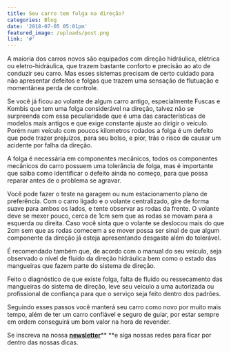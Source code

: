 ```yaml
---
title: Seu carro tem folga na direção?
categories: Blog
date: '2018-07-05 05:01pm'
featured_image: /uploads/post.png
link: '#'
---
```

A maioria dos carros novos são equipados com direção hidráulica, elétrica ou eletro-hidráulica, que trazem bastante conforto e precisão ao ato de conduzir seu carro. Mas esses sistemas precisam de certo cuidado para não apresentar defeitos e folgas que trazem uma sensação de flutuação e momentânea perda de controle.

Se você já ficou ao volante de algum carro antigo, especialmente Fuscas e Kombis que tem uma folga considerável na direção, talvez não se surpreenda com essa peculiaridade que é uma das características de modelos mais antigos e que exige constante ajuste ao dirigir o veículo. Porém num veículo com poucos kilometros rodados a folga é um defeito que pode trazer prejuízos, para seu bolso, e pior, trás o risco de causar um acidente por falha da direção.

A folga é necessária em componentes mecânicos, todos os componentes mecânicos do carro possuem uma tolerância de folga, mas é importante que saiba como identificar o defeito ainda no começo, para que possa reparar antes de o problema se agravar.

Você pode fazer o teste na garagem ou num estacionamento plano de preferência. Com o carro ligado e o volante centralizado, gire de forma suave para ambos os lados, e tente observar as rodas da frente. O volante deve se mexer pouco, cerca de 1cm sem que as rodas se movam para a esquerda ou direita. Caso você sinta que o volante se deslocou mais do que 2cm sem que as rodas comecem a se mover possa ser sinal de que algum componente da direção já esteja apresentando desgaste além do tolerável. 

É recomendado também que, de acordo com o manual do seu veículo, seja observado o nível de fluído da direção hidráulica bem como o estado das mangueiras que fazem parte do sistema de direção.

Feito o diagnóstico de que existe folga, falta de fluído ou ressecamento das mangueiras do sistema de direção, leve seu veículo a uma autorizada ou profissional de confiança para que o serviço seja feito dentro dos padrões. 

Seguindo esses passos você manterá seu carro como novo por muito mais tempo, além de ter um carro confiável e seguro de guiar, por estar sempre em ordem conseguirá um bom valor na hora de revender.

Se inscreva na nossa [**newsletter**](https://jalautopecas.com/#subscribe-section1)** **e siga nossas redes para ficar por dentro das nossas dicas.
